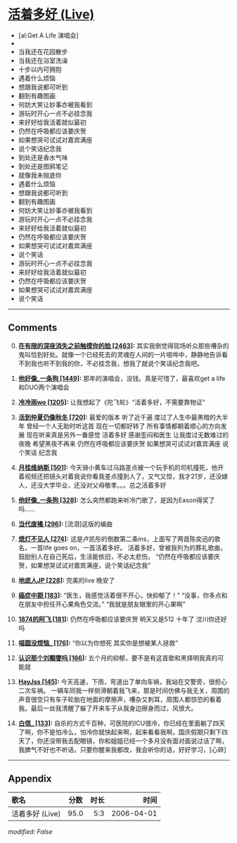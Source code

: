 # [活着多好 (Live)](https://music.163.com/song?id=65839)

* [al:Get A Life 演唱会]
* 
* 当我还在花园散步
* 当我还在浴室洗澡
* 十步以内可拥抱
* 遇着什么烦恼
* 想跟我说都可听到
* 翻到有趣图画
* 何妨大笑让妙事亦被我看到
* 游玩时开心一点不必挂念我
* 来好好给我活着就似最初
* 仍然在呼吸都应该要庆贺
* 如果想哭可试试对嘉宾满座
* 说个笑话纪念我
* 到处还是香水气味
* 到处还是图鸦笔记
* 就像我未抛底你
* 遇着什么烦恼
* 想跟我说都可听到
* 翻到有趣图画
* 何妨大笑让妙事亦被我看到
* 游玩时开心一点不必挂念我
* 来好好给我活着就似最初
* 仍然在呼吸都应该要庆贺
* 如果想哭可试试对嘉宾满座
* 说个笑话
* 游玩时开心一点不必挂念我
* 来好好给我活着就似最初
* 仍然在呼吸都应该要庆贺
* 如果想哭可试试对嘉宾满座
* 说个笑话


---

## Comments
0. **[在有限的深夜消失之前触摸你的脸 \[2463\]](https://music.163.com/#/user/home?id=116697221):** 其实我倒觉得现场听众那些嘈杂的鬼叫恰到好处。就像一个已经死去的灵魂在人间的一片喧哗中，静静地告诉看不到我也听不到我的你，不必挂念我，想我了就说个笑话纪念我吧。

1. **[他好像_一条狗 \[1449\]](https://music.163.com/#/user/home?id=3420295):** 那年的演唱会，没钱。真是可惜了，最喜欢get a life和DUO两个演唱会

2. **[冷冷雨wo \[1205\]](https://music.163.com/#/user/home?id=47705489):** 让我想起了《陀飞轮》“活着多好，不需要靠物证”

3. **[活到仲夏仍像秋冬 \[720\]](https://music.163.com/#/user/home?id=57937024):** 最爱的版本 听了近千遍 度过了人生中最黑暗的大半年 曾经一个人无助时听这首 现在一切都好转了 所有事情都朝着顺心的方向发展 现在听来真是另外一番感觉 活着多好 感谢歪闷和医生 让我度过无数难过的夜晚 希望黑夜不再来 仍然在呼吸都应该要庆贺 如果想哭可试试对嘉宾满座 说个笑话 纪念我

4. **[月桂维纳斯 \[501\]](https://music.163.com/#/user/home?id=69380626):** 今天骑小黄车过马路差点被一个玩手机的司机撞死，他开着视频还把镜头对着我说你看我差点撞到人了，又气又惊，我才21岁，还没嫁人，还没大学毕业，还没对父母敬孝。。。总之活着多好

5. **[他好像_一条狗 \[328\]](https://music.163.com/#/user/home?id=3420295):** 怎么突然都跑来听冷门歌了，是因为Eason得奖了吗……

6. **[当代废橘 \[296\]](https://music.163.com/#/user/home?id=34046752):** [流泪]这版的编曲

7. **[熄灯不见人 \[274\]](https://music.163.com/#/user/home?id=432664162):** 这是卢凯彤的倒数第二条ins，上面写了两首陈奕迅的歌名，一首life goes on，一首活着多好。 活着多好，曾被我列为的葬礼歌曲，鼓励别人在自己死后，生活能依旧，不必太悲伤。 “仍然在呼吸都应该要庆贺，如果想哭试试对嘉宾满座，说个笑话纪念我” 

8. **[地底人JP \[228\]](https://music.163.com/#/user/home?id=7408105):** 完美的live 晚安了

9. **[癌症中期 \[183\]](https://music.163.com/#/user/home?id=1406271436):** “医生，我感觉活着很不开心，快抑郁了！”  “没事，你多点和在朋友中担任开心果角色交流。”  “我就是朋友眼里的开心果啊”

10. **[1874的阿飞 \[181\]](https://music.163.com/#/user/home?id=399167936):** 仍然在呼吸都应该要庆贺 明天又是512 十年了 汶川你还好吗 

11. **[喵圆没烦恼_ \[176\]](https://music.163.com/#/user/home?id=405714268):** “你以为你想死 其实你是想被某人拯救”

12. **[认识那个刘顒燮吗 \[166\]](https://music.163.com/#/user/home?id=1382345342):** 五个月的抑郁，要不是有这首歌和黑择明我真的可能就

13. **[HayJss \[145\]](https://music.163.com/#/user/home?id=90095204):** 今天高速，下雨，弯道出了单向车祸，我站在交警旁，很担心二次车祸。一辆车同我一样侧滑朝着我飞来，那是时间仿佛与我无关，周围的声音很空只有车子轮胎在地面的摩擦声，嘈杂又刺耳，周围人都惊恐的看着我。最后一丝我清醒了躲了开来车子从我身边擦身而过，风很大。

14. **[白信_ \[133\]](https://music.163.com/#/user/home?id=499106758):** 自杀的方式千百种，可医院的ICU很冷，你已经在里面躺了四天了啊，你不是怕冷么，怕冷你就快起来啊，起来看看我啊，国庆假期只剩下四天了，你还没带我去配眼镜，你和姐姐已经一个多月没有面对面说过话了啊，我脾气不好也不听话，只要你醒来我都改，我会听你的话，好好学习，[心碎]



---

## Appendix

|歌名|分数|时长|时间|
|:---|:---:|---:|---:|
|活着多好 (Live)|95.0|5:3|2006-04-01

*modified: False*